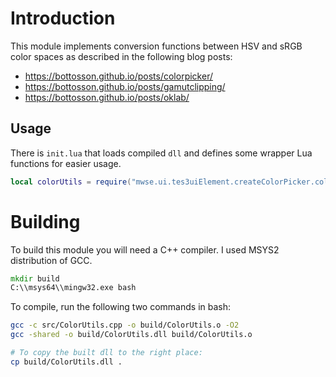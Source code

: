 # Introduction

This module implements conversion functions between HSV and sRGB color spaces as described in the following blog posts:

- https://bottosson.github.io/posts/colorpicker/
- https://bottosson.github.io/posts/gamutclipping/
- https://bottosson.github.io/posts/oklab/

## Usage

There is `init.lua` that loads compiled `dll` and defines some wrapper Lua functions for easier usage.

```lua
local colorUtils = require("mwse.ui.tes3uiElement.createColorPicker.colorUtils")
```

# Building

To build this module you will need a C++ compiler. I used MSYS2 distribution of GCC.

```bat
mkdir build
C:\\msys64\\mingw32.exe bash
```

To compile, run the following two commands in bash:

```sh
gcc -c src/ColorUtils.cpp -o build/ColorUtils.o -O2
gcc -shared -o build/ColorUtils.dll build/ColorUtils.o

# To copy the built dll to the right place:
cp build/ColorUtils.dll .
```
